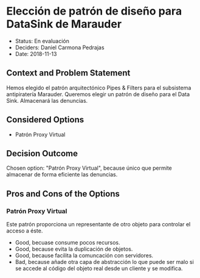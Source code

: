 # Elección de patrón de diseño para DataSink de Marauder

* Status: En evaluación
* Deciders: Daniel Carmona Pedrajas
* Date: 2018-11-13 


## Context and Problem Statement

Hemos elegido el patrón arquitectónico Pipes & Filters para el subsistema antipiratería Marauder.
Queremos elegir un patrón de diseño para el Data Sink. Almacenará las denuncias.

## Considered Options

* Patrón Proxy Virtual

## Decision Outcome

Chosen option: "Patrón Proxy Virtual", because único que permite almacenar de forma eficiente las denuncias.


## Pros and Cons of the Options

### Patrón Proxy Virtual

Este patrón proporciona un representante de otro objeto para controlar el acceso a éste.

* Good, becuase consume pocos recursos.
* Good, because evita la duplicación de objetos.
* Good, because facilita la comuncación con servidores.
* Bad, because añade otra capa de abstracción lo que puede ser malo si se accede al código del objeto real desde un cliente y se modifica.

